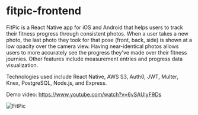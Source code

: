 # fitpic-frontend
FitPic is a React Native app for iOS and Android that helps users to track their fitness progress through consistent photos. When a user takes a new photo, the last photo they took for that pose (front, back, side) is shown at a low opacity over the camera view. Having near-identical photos allows users to more accurately see the progress they've made over their fitness journies. Other features include measurement entries and progress data visualization.

Technologies used include React Native, AWS S3, Auth0, JWT, Multer, Knex, PostgreSQL, Node.js, and Express.

Demo video: https://www.youtube.com/watch?v=6vSAUlyF9Ds

![FitPic](https://cloud.githubusercontent.com/assets/13595230/16793488/506bc31a-4886-11e6-9564-326b7e6d107a.jpg)
